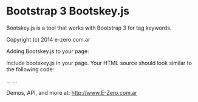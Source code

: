 Bootstrap 3 Bootskey.js 
===========

Bootskey.js is a tool that works with Bootstrap 3 for tag keywords.

Copyright (c) 2014 e-zero.com.ar

Adding Bootskey.js to your page:

Include bootskey.js in your page. 
Your HTML source should look similar to the following code:

<head>
...
<script type="text/javascript" src="/PATH/bootskey.js"></script>
...
</head>

Demos, API, and more at: http://www.E-Zero.com.ar